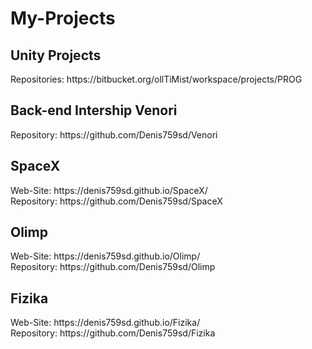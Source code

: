 # My-Projects
<div>
  <h2>Unity Projects</h2>
  <p>Repositories: https://bitbucket.org/ollTiMist/workspace/projects/PROG</p>
<div>
  
<div>
  <h2>Back-end Intership Venori</h2>
  <p>
    Repository: https://github.com/Denis759sd/Venori
  </p>
</div>

<div>
  <h2>SpaceX</h2>
  <p>
    Web-Site: https://denis759sd.github.io/SpaceX/<br>
    Repository: https://github.com/Denis759sd/SpaceX
  </p>
</div>

<div>
  <h2>Olimp</h2>
  <p>
    Web-Site: https://denis759sd.github.io/Olimp/<br>
    Repository: https://github.com/Denis759sd/Olimp
  </p>
</div>

<div>
  <h2>Fizika</h2>
  <p>
    Web-Site: https://denis759sd.github.io/Fizika/<br>
    Repository: https://github.com/Denis759sd/Fizika
  </p>
</div>
